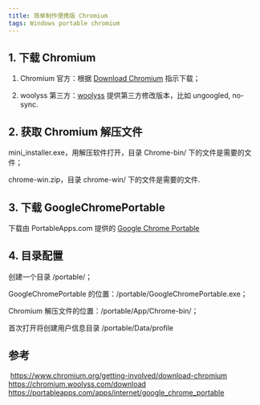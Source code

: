 ```yaml
---
title: 简单制作便携版 Chromium
tags: Windows portable chromium
---
```


## 1. 下载 Chromium
1. Chromium 官方：根据 [Download Chromium](https://www.chromium.org/getting-involved/download-chromium) 指示下载；

2. woolyss 第三方：[woolyss](https://chromium.woolyss.com/) 提供第三方修改版本，比如 ungoogled, no-sync.

## 2. 获取 Chromium 解压文件
mini_installer.exe，用解压软件打开，目录 Chrome-bin/ 下的文件是需要的文件；

chrome-win.zip，目录 chrome-win/ 下的文件是需要的文件.

## 3. 下载 GoogleChromePortable
下载由 PortableApps.com 提供的 [Google Chrome Portable](https://portableapps.com/apps/internet/google_chrome_portable)

## 4. 目录配置
创建一个目录 /portable/；

GoogleChromePortable 的位置：/portable/GoogleChromePortable.exe；

Chromium 解压文件的位置：/portable/App/Chrome-bin/；




首次打开将创建用户信息目录  /portable/Data/profile

## 参考
​	https://www.chromium.org/getting-involved/download-chromium
​	https://chromium.woolyss.com/download
​	https://portableapps.com/apps/internet/google_chrome_portable
